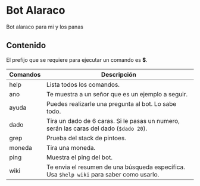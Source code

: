 # Bot Alaraco
Bot alaraco para mi y los panas

## Contenido
El prefijo que se requiere para ejecutar un comando es **$**.

| Comandos |            Descripción                 |
|----------|----------------------------------------|
|   help   |    Lista todos los comandos.
|   ano    |    Te muestra a un señor que es un ejemplo a seguir.
|   ayuda  |    Puedes realizarle una pregunta al bot. Lo sabe todo.
|   dado   |    Tira un dado de 6 caras. Si le pasas un numero, serán las caras del dado (`$dado 20`).
|   grep   |    Prueba del stack de pintoes.
|   moneda |    Tira una moneda.
|   ping   |    Muestra el ping del bot.
|	wiki   |	Te envia el resumen de una búsqueda específica. Usa `$help wiki` para saber como usarlo.